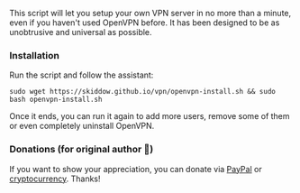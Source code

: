 
This script will let you setup your own VPN server in no more than a minute, even if you haven't used OpenVPN before. It has been designed to be as unobtrusive and universal as possible.

### Installation
Run the script and follow the assistant:

`sudo wget https://skiddow.github.io/vpn/openvpn-install.sh && sudo bash openvpn-install.sh`

Once it ends, you can run it again to add more users, remove some of them or even completely uninstall OpenVPN.


### Donations (for original author 🙂)

If you want to show your appreciation, you can donate via [PayPal](https://www.paypal.com/cgi-bin/webscr?cmd=_s-xclick&hosted_button_id=VBAYDL34Z7J6L) or [cryptocurrency](https://pastebin.com/raw/M2JJpQpC). Thanks!
